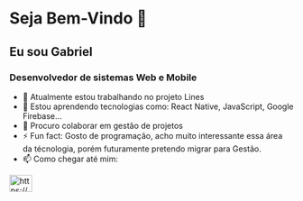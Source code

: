 # Seja Bem-Vindo 👋</h1>
## Eu sou Gabriel</h2>
### Desenvolvedor de sistemas Web e Mobile</h3>

- 🔭 Atualmente estou trabalhando no projeto Lines
- 🌱 Estou aprendendo tecnologias como: React Native, JavaScript, Google Firebase...
- 👯 Procuro colaborar em gestão de projetos 
- ⚡ Fun fact: Gosto de programação, acho muito interessante essa área da técnologia, porém futuramente pretendo migrar para Gestão.
- 📫 Como chegar até mim:
  <br>
<p align="left">
<a href="https://linkedin.com/in/https://www.linkedin.com/in/gustavo-henrique-torres-e-silva-3a6946263/" target="blank"><img align="center" src="https://raw.githubusercontent.com/rahuldkjain/github-profile-readme-generator/master/src/images/icons/Social/linked-in-alt.svg" alt="https://www.linkedin.com/in/gustavo-henrique-torres-e-silva-3a6946263/" height="30" width="40" /></a>
</p>
